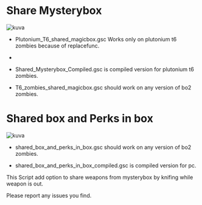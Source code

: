 # Share Mysterybox

![kuva](https://user-images.githubusercontent.com/77815199/167411162-cb828c87-9f27-4a4c-9800-ac7578e83f37.png)

- Plutonium_T6_shared_magicbox.gsc Works only on plutonium t6 zombies because of replacefunc.
- 
- Shared_Mysterybox_Compiled.gsc is compiled version for plutonium t6 zombies.

- T6_zombies_shared_magicbox.gsc should work on any version of bo2 zombies.

# Shared box and Perks in box

![kuva](https://user-images.githubusercontent.com/77815199/167411290-6079623a-901d-4951-a21f-f33b853ae769.png)

- shared_box_and_perks_in_box.gsc should work on any version of bo2 zombies.

- shared_box_and_perks_in_box_compiled.gsc is compiled version for pc.

This Script add option to share weapons from mysterybox by knifing while weapon is out.

Please report any issues you find.

